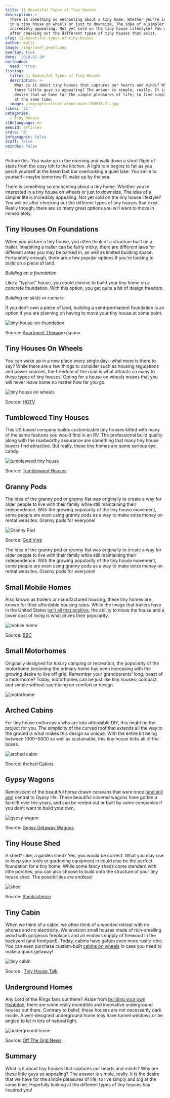```yaml
---
title: 11 Beautiful Types of Tiny Houses
description: >-
  There is something so enchanting about a tiny home. Whether you’re interested
  in a tiny house on wheels or just to downsize, The idea of a simpler life is
  incredibly appealing. Not yet sold on the tiny house lifestyle? You will be
  after checking out the different types of tiny houses that exist.
slug: 11-beautiful-types-of-tiny-houses
author: molli
image: /img/cover_pexel.png
overlay: true
date: '2018-07-24'
notloaded:
  need: 'true'
listing:
  title: 11 Beautiful Types of Tiny Houses
  description: >-
    What is it about tiny houses that captures our hearts and minds? Why are
    these little guys so appealing? The answer is simple, really. It is the
    desire that we have for the simple pleasures of life; to live simply and big
    at the same time.
  image: /img/agriculture-alone-barn-259618-2-.jpg
likes: '31'
categories:
  - Tiny houses
i18nlanguage: en
menuid: articles
ordre: '0'
infographic: false
draft: false
noindex: false
---
```

Picture this. You wake up in the morning and walk down a short flight of stairs from the cosy loft to the kitchen. A light rain begins to fall as you perch yourself at the breakfast bar overlooking a quiet lake. You smile to yourself--maybe tomorrow I’ll wake up by the sea.

There is something so enchanting about a tiny home. Whether you’re interested in a tiny house on wheels or just to downsize, The idea of a simpler life is incredibly appealing. Not yet sold on the tiny house lifestyle? You will be after checking out the different types of tiny houses that exist. Really though, there are so many great options you will want to move in immediately. 

## Tiny Houses On Foundations

When you picture a tiny house, you often think of a structure built on a trailer. Inhabiting a trailer can be fairly tricky; there are different laws for different areas you may be parked in, as well as limited building space. Fortunately enough, there are a few popular options if you’re looking to build on a piece of land. 

_Building on a foundation_

Like a “typical” house, you could choose to build your tiny home on a concrete foundation. With this option, you get quite a bit of design freedom. 

_Building on skids or runners_

If you don’t own a piece of land, building a semi-permanent foundation is an option if you are planning on having to move your tiny house at some point. 

![tiny-house-on-foundation](/img/f228e65b0482c7a8a9e013306df49641ed8579ef.jpeg)

<span class="figcaption">Source: [Apartment Therapy](https://www.apartmenttherapy.com/tim-and-hannahs-diy-tiny-tahoe-cabin-house-tour-199722?utm_source=RSS&utm_medium=feed&utm_campaign=Feed%3A+apartmenttherapy%2Fmain+%28AT+Channel%3A+Main%29#_)</span>

## Tiny Houses On Wheels

You can wake up in a new place every single day--what more is there to say? While there are a few things to consider such as housing regulations and power sources, the freedom of the road is what attracts so many to these types of tiny houses. Opting for a house on wheels means that you will never leave home no matter how far you go.

![tiny house on wheels](/img/1455654197246.jpeg)

<span class="figcaption">Source: [HGTV](https://www.hgtv.com/remodel/interior-remodel/tour-the-tiny-toybox-home-pictures)</span>

## Tumbleweed Tiny Houses

This US based company builds customizable tiny houses kitted with many of the same features you would find in an RV. The professional build quality along with the roadworthy assurance are something that many tiny house buyers find attractive. But really, these tiny homes are some serious eye candy.

![tumbleweed tiny house](/img/green-farallon-1450x450.jpg)

<span class="figcaption">Source: [Tumbleweed Houses](https://www.tumbleweedhouses.com/tumbleweed-models/farallon/)</span>

## Granny Pods

The idea of the granny pod or granny flat was originally to create a way for older people to live with their family while still maintaining their independence. With the growing popularity of the tiny house movement, some people are even using granny pods as a way to make extra money on rental websites. Granny pods for everyone! 

![Granny Pod](/img/grannypod_porchcottage.png)

<span class="figcaption">Source: [God Vine](https://www.godvine.com/read/granny-pod-ideas-backyard-1603.html)</span>

The idea of the granny pod or granny flat was originally to create a way for older people to live with their family while still maintaining their independence. With the growing popularity of the tiny house movement, some people are even using granny pods as a way to make extra money on rental websites. Granny pods for everyone! 

## Small Mobile Homes

Also known as trailers or manufactured housing, these tiny homes are known for their affordable housing rates. While the image that trailers have in the United States [isn’t all that positive](https://www.bbc.com/news/magazine-24135022), the ability to move the house and a lower cost of living is what drives their popularity. 

![mobile home](/img/_70075218_oak.jpg)

<span class="figcaption">Source: [BBC](https://www.bbc.com/news/magazine-24135022)</span>

## Small Motorhomes

Originally designed for luxury camping or recreation, the popularity of the motorhome becoming the primary home has been increasing with the growing desire to live off grid. Remember your grandparents’ long, beast of a motorhome? Today, motorhomes can be just like tiny houses; compact and simple without sacrificing on comfort or design.

![motorhome](/img/capture-d-ecran-2018-07-27-a-12.42.16.png)

## Arched Cabins

For tiny house enthusiasts who are into affordable DIY, this might be the project for you. The simplicity of the curved roof that extends all the way to the ground is what makes this design so unique. With the entire kit being between $1000-$5000 as well as sustainable, this tiny house ticks all of the boxes. 

![arched cabin](/img/tiny-arched-cabins-03-600x400.jpg)

<span class="figcaption">Source: [Arched Cabins](https://archedcabins.com/index.html)</span>

## Gypsy Wagons

Reminiscent of the beautiful horse drawn caravans that were once ([and still are](https://www.huffingtonpost.com/2013/10/21/iain-mckell_n_4110136.html)) central to Gypsy life. These beautiful covered wagons have gotten a facelift over the years, and can be rented out or built by some companies if you don’t want to build your own. 

![gypsy wagon](/img/8_gypsy.jpg)

<span class="figcaption">Source: [Gypsy Getaway Wagons](https://gypsygetawaywagons.com/)</span>

## Tiny House Shed

A shed? Like, a garden shed? Yes, you would be correct. What you may use to keep your tools or gardening equipment in could also be the perfect foundation for a tiny home. While some fancy sheds come standard with little porches, you can also choose to build onto the structure of your tiny house shed. The possibilities are endless!

![shed](/img/101.jpg)

<span class="figcaption">Source: [Shedsistence ](https://shedsistence.com/finished-photos/)</span>

## Tiny Cabin

When we think of a cabin, we often think of a wooded retreat with no phones and no electricity. We envision small houses made of rich-smelling wood with gorgeous fireplaces and an endless supply of firewood in the backyard (and frontyard). Today, cabins have gotten even more rustic-chic. You can even purchase custom-built [cabins on wheels](http://www.tinyportablecedarcabins.com/) in case you need to make a quick getaway!

![tiny cabin](/img/tiny-modern-rustic-tiny-cabin-vacation-near-asheville-nc-0023-600x450.jpg)

Source : [Tiny House Talk](https://tinyhousetalk.com/330-sq-ft-tiny-cabin-near-asheville/)

## Underground Homes

Any Lord of the Rings fans out there? Aside from [building your own Hobbiton](http://www.viralnova.com/underground-tiny-house/), there are some really incredible and innovative underground houses out there. Contrary to belief, these houses are not necessarily dark inside. A well-designed underground home may have tunnel windows or be angled to let in lots of natural light. 

![underground home](/img/earth-berm-3-fieldstonesuitesdotcom-400x300.jpg)

<span class="figcaption">Source: [Off The Grid News](https://www.offthegridnews.com/grid-threats/the-surprising-facts-about-earth-sheltered-living/)</span>

## Summary

What is it about tiny houses that captures our hearts and minds? Why are these little guys so appealing? The answer is simple, really. It is the desire that we have for the simple pleasures of life; to live simply and big at the same time. Hopefully looking at the different types of tiny houses has inspired you!
